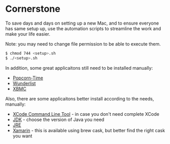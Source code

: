 # Cornerstone

To save days and days on setting up a new Mac, and to ensure everyone has same setup up, use the automation scripts to streamline the work and make your life easier.

Note: you may need to change file permission to be able to execute them.

```bash
$ chmod 744 <setup>.sh
$ ./<setup>.sh
```

In addition, some great applicaitons still need to be installed manually:

- [Popcorn-Time](http://www.popcorn-time.se/)
- [Wunderlist](https://www.wunderlist.com/)
- [XBMC](http://kodi.tv/)

Also, there are some applicaitons better install according to the needs, manually:

- [XCode Command Line Tool](https://developer.apple.com/xcode/downloads/) - in case you don't need complete XCode
- [JDK](http://www.oracle.com/technetwork/java/javase/downloads/jdk8-downloads-2133151.html) - choose the version of Java you need
- [JRE](http://www.oracle.com/technetwork/java/javase/downloads/jre8-downloads-2133155.html)
- [Xamarin](http://xamarin.com/platform) - this is available using brew cask, but better find the right cask you want 
